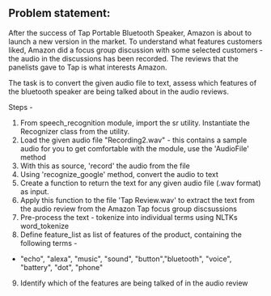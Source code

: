 ## Problem statement:

After the success of Tap Portable Bluetooth Speaker, Amazon is about to launch a new version in the market. To understand what features customers liked, Amazon did a focus group discussion with some selected customers - the audio in the discussions has been recorded.
The reviews that the panelists gave to Tap is what interests Amazon.

The task is to convert the given audio file to text, assess which features of the bluetooth speaker are being talked about in the audio reviews.  


Steps -

1. From speech_recognition module, import the sr utility. Instantiate the Recognizer class from the utility.
2. Load the given audio file "Recording2.wav" - this contains a sample audio for you to get comfortable with the module, use the 'AudioFile' method
3. With this as source, 'record' the audio from the file
4. Using 'recognize_google' method, convert the audio to text
5. Create a function to return the text for any given audio file (.wav format) as input.
6. Apply this function to the file 'Tap Review.wav' to extract the text from the audio review from the Amazon Tap focus group discsussions
7. Pre-process the text - tokenize into individual terms using NLTKs word_tokenize
8. Define feature_list as list of features of the product, containing the following terms -
 - "echo", "alexa", "music", "sound", "button","bluetooth", "voice", "battery", "dot", "phone"
9. Identify which of the features are being talked of in the audio review
